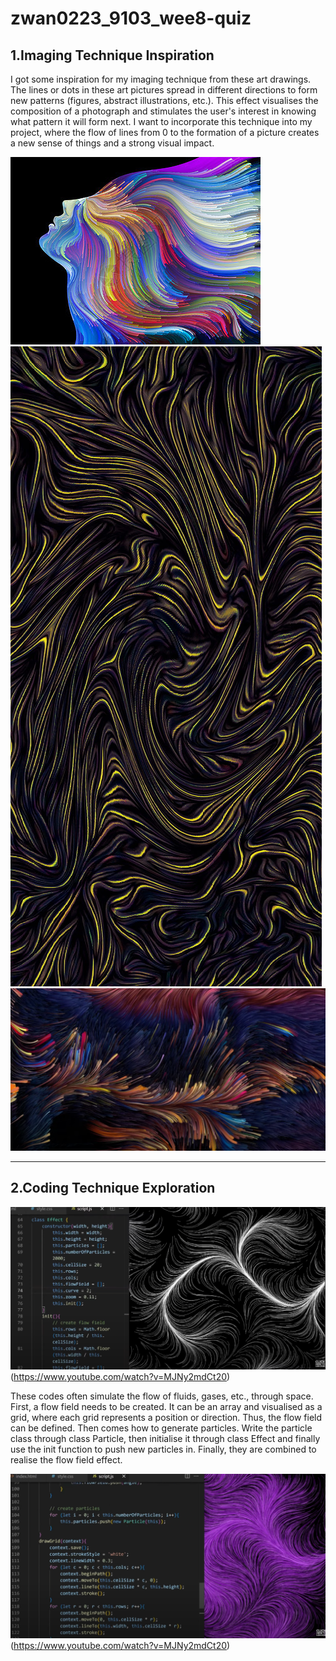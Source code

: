 # zwan0223_9103_wee8-quiz

## 1.Imaging Technique Inspiration

I got some inspiration for my imaging technique from these art drawings. The lines or dots in these art pictures spread in different directions to form new patterns (figures, abstract illustrations, etc.). This effect visualises the composition of a photograph and stimulates the user's interest in knowing what pattern it will form next. I want to incorporate this technique into my project, where the flow of lines from 0 to the formation of a picture creates a new sense of things and a strong visual impact.

![](images/90.jpg)
![](images/91.jpg)
![](images/92.png)

---

## 2.Coding Technique Exploration

![](images/93.png)(https://www.youtube.com/watch?v=MJNy2mdCt20)

These codes often simulate the flow of fluids, gases, etc., through space. First, a flow field needs to be created. It can be an array and visualised as a grid, where each grid represents a position or direction. Thus, the flow field can be defined. Then comes how to generate particles. Write the particle class through class Particle, then initialise it through class Effect and finally use the init function to push new particles in. Finally, they are combined to realise the flow field effect.

![](images/94.png)(https://www.youtube.com/watch?v=MJNy2mdCt20)